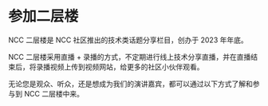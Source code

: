 # 参加二层楼

NCC 二层楼是 NCC 社区推出的技术类话题分享栏目，创办于 2023 年年底。

NCC 二层楼采用直播 + 录播的方式，不定期进行线上技术分享直播，并在直播结束后，将录播视频上传到视频网站，给更多的社区小伙伴观看。

无论您是观众、听众，还是想成为我们的演讲嘉宾，都可以通过以下方式了解和参与到 NCC 二层楼中来。